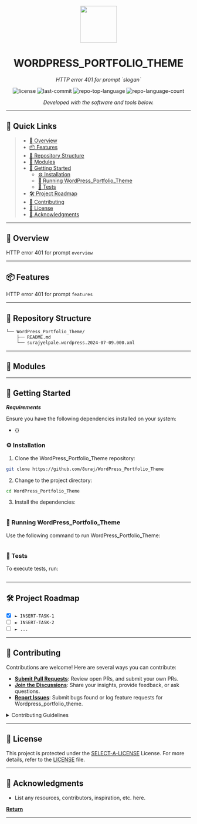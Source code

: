 
<p align="center">
  <img src="https://cdn-icons-png.flaticon.com/512/6295/6295417.png" width="100" />
</p>
<p align="center">
    <h1 align="center">WORDPRESS_PORTFOLIO_THEME</h1>
</p>
<p align="center">
    <em>HTTP error 401 for prompt `slogan`</em>
</p>
<p align="center">
	<img src="https://img.shields.io/github/license/8uraj/WordPress_Portfolio_Theme?style=flat&color=0080ff" alt="license">
	<img src="https://img.shields.io/github/last-commit/8uraj/WordPress_Portfolio_Theme?style=flat&logo=git&logoColor=white&color=0080ff" alt="last-commit">
	<img src="https://img.shields.io/github/languages/top/8uraj/WordPress_Portfolio_Theme?style=flat&color=0080ff" alt="repo-top-language">
	<img src="https://img.shields.io/github/languages/count/8uraj/WordPress_Portfolio_Theme?style=flat&color=0080ff" alt="repo-language-count">
<p>
<p align="center">
		<em>Developed with the software and tools below.</em>
</p>
<p align="center">
	</p>
<hr>

## 🔗 Quick Links

> - [📍 Overview](#-overview)
> - [📦 Features](#-features)
> - [📂 Repository Structure](#-repository-structure)
> - [🧩 Modules](#-modules)
> - [🚀 Getting Started](#-getting-started)
>   - [⚙️ Installation](#️-installation)
>   - [🤖 Running WordPress_Portfolio_Theme](#-running-WordPress_Portfolio_Theme)
>   - [🧪 Tests](#-tests)
> - [🛠 Project Roadmap](#-project-roadmap)
> - [🤝 Contributing](#-contributing)
> - [📄 License](#-license)
> - [👏 Acknowledgments](#-acknowledgments)

---

## 📍 Overview

HTTP error 401 for prompt `overview`

---

## 📦 Features

HTTP error 401 for prompt `features`

---

## 📂 Repository Structure

```sh
└── WordPress_Portfolio_Theme/
    ├── README.md
    └── surajyelpale.wordpress.2024-07-09.000.xml
```

---

## 🧩 Modules


---

## 🚀 Getting Started

***Requirements***

Ensure you have the following dependencies installed on your system:

* {}

### ⚙️ Installation

1. Clone the WordPress_Portfolio_Theme repository:

```sh
git clone https://github.com/8uraj/WordPress_Portfolio_Theme
```

2. Change to the project directory:

```sh
cd WordPress_Portfolio_Theme
```

3. Install the dependencies:

```sh

```

### 🤖 Running WordPress_Portfolio_Theme

Use the following command to run WordPress_Portfolio_Theme:

```sh

```

### 🧪 Tests

To execute tests, run:

```sh

```

---

## 🛠 Project Roadmap

- [X] `► INSERT-TASK-1`
- [ ] `► INSERT-TASK-2`
- [ ] `► ...`

---

## 🤝 Contributing

Contributions are welcome! Here are several ways you can contribute:

- **[Submit Pull Requests](https://github.com/8uraj/WordPress_Portfolio_Theme/blob/main/CONTRIBUTING.md)**: Review open PRs, and submit your own PRs.
- **[Join the Discussions](https://github.com/8uraj/WordPress_Portfolio_Theme/discussions)**: Share your insights, provide feedback, or ask questions.
- **[Report Issues](https://github.com/8uraj/WordPress_Portfolio_Theme/issues)**: Submit bugs found or log feature requests for Wordpress_portfolio_theme.

<details closed>
    <summary>Contributing Guidelines</summary>

1. **Fork the Repository**: Start by forking the project repository to your GitHub account.
2. **Clone Locally**: Clone the forked repository to your local machine using a Git client.
   ```sh
   git clone https://github.com/8uraj/WordPress_Portfolio_Theme
   ```
3. **Create a New Branch**: Always work on a new branch, giving it a descriptive name.
   ```sh
   git checkout -b new-feature-x
   ```
4. **Make Your Changes**: Develop and test your changes locally.
5. **Commit Your Changes**: Commit with a clear message describing your updates.
   ```sh
   git commit -m 'Implemented new feature x.'
   ```
6. **Push to GitHub**: Push the changes to your forked repository.
   ```sh
   git push origin new-feature-x
   ```
7. **Submit a Pull Request**: Create a PR against the original project repository. Clearly describe the changes and their motivations.

Once your PR is reviewed and approved, it will be merged into the main branch.

</details>

---

## 📄 License

This project is protected under the [SELECT-A-LICENSE](https://choosealicense.com/licenses) License. For more details, refer to the [LICENSE](https://choosealicense.com/licenses/) file.

---

## 👏 Acknowledgments

- List any resources, contributors, inspiration, etc. here.

[**Return**](#-quick-links)

---
